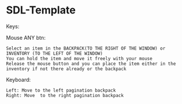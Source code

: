 # SDL-Template
 
Keys:

Mouse ANY btn:

	Select an item in the BACKPACK(TO THE RIGHT OF THE WINDOW) or INVENTORY (TO THE LEFT OF THE WINDOW)
	You can hold the item and move it freely with your mouse
	Release the mouse button and you can place the item either in the inventory if not there already or the backpack

Keyboard:
	
	Left: Move to the left pagination backpack
	Right: Move  to the right pagination backpack
